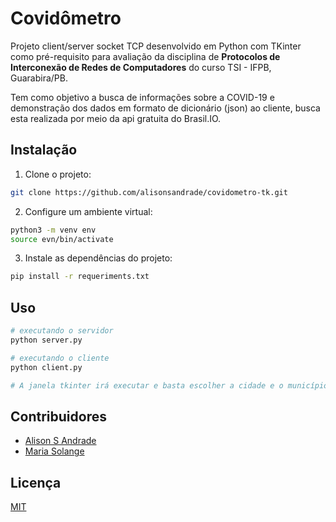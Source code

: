 # Covidômetro

Projeto client/server socket TCP desenvolvido em Python com TKinter como pré-requisito para avaliação da disciplina de **Protocolos de Interconexão de Redes de Computadores** do curso TSI - IFPB, Guarabira/PB.

Tem como objetivo a busca de informações sobre a COVID-19 e demonstração dos dados em formato de dicionário (json) ao cliente, busca esta realizada por meio da api gratuita do Brasil.IO.

## Instalação

1) Clone o projeto:
```bash
git clone https://github.com/alisonsandrade/covidometro-tk.git
```

2) Configure um ambiente virtual:
```bash
python3 -m venv env
source evn/bin/activate
```


3) Instale as dependências do projeto:
```bash
pip install -r requeriments.txt
```

## Uso

```bash
# executando o servidor
python server.py

# executando o cliente
python client.py

# A janela tkinter irá executar e basta escolher a cidade e o município para fazer a consulta.
```

## Contribuidores
- [Alison S Andrade](https://github.com/alisonsandrade)
- [Maria Solange](https://github.com/alisonsandrade)

## Licença
[MIT](https://choosealicense.com/licenses/mit/)